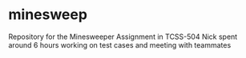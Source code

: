 # minesweep
Repository for the Minesweeper Assignment in TCSS-504
Nick spent around 6 hours working on test cases and meeting with teammates

